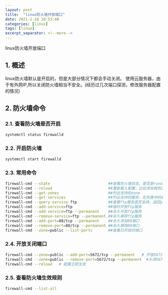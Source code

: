 ```yaml
---
layout: post
title:  "linux防火墙开放端口"
date: 2021-1-18 10:53:48
categories: [linux]
tags: [linux]
excerpt_separator: <!--more-->
---
```

linux防火墙开放端口
<!--more-->

## 1. 概述
linux防火墙默认是开启的，但是大部分情况下都会手动关闭。
使用云服务器，由于有外网IP,所以关闭防火墙相当不安全。(经历过几次端口探测，修改服务器配置的情况)

## 2. 防火墙命令

### 2.1. 查看防火墙是否开启

```bash
systemctl status firewalld
```

### 2.2. 开启防火墙

```bash
systemctl start firewalld
```

### 2.3. 常用命令

```bash
firewall-cmd --state                          ##查看防火墙状态，是否是running
firewall-cmd --reload                         ##重新载入配置，比如添加规则之后，需要执行此命令
firewall-cmd --get-zones                      ##列出支持的zone
firewall-cmd --get-services                   ##列出支持的服务，在列表中的服务是放行的
firewall-cmd --query-service ftp              ##查看ftp服务是否支持，返回yes或者no
firewall-cmd --add-service=ftp                ##临时开放ftp服务
firewall-cmd --add-service=ftp --permanent    ##永久开放ftp服务
firewall-cmd --remove-service=ftp --permanent ##永久移除ftp服务
firewall-cmd --add-port=80/tcp --permanent    ##永久添加80端口 
firewall-cmd --remove-port=80/tcp --permanent ##永久移除80端口 
firewall-cmd --zone=public --list-ports       ##查看已开放的端口
```

### 2.4. 开放关闭端口

```bash
firewall-cmd --zone=public --add-port=5672/tcp --permanent   # 开放5672端口
firewall-cmd --zone=public --remove-port=5672/tcp --permanent  #关闭5672端口
firewall-cmd --reload   # 配置立即生效
```

### 2.5. 查看防火墙生效规则

```bash
firewall-cmd --list-all
```